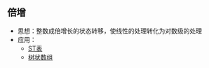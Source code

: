 ## 倍增

- 思想：整数成倍增长的状态转移，使线性的处理转化为对数级的处理
- 应用：
    - [ST表](https://github.com/Evfidiw/acm-blog/blob/main/code/2_datastrcture/notes/ST%20table.md)
    - [树状数组](https://github.com/Evfidiw/acm-blog/blob/main/code/2_datastrcture/notes/BIT.md)